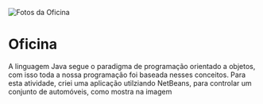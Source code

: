 ![Fotos da Oficina](https://user-images.githubusercontent.com/18033491/113380710-51455900-9353-11eb-8c95-098b6fccbf14.png)
# Oficina
A linguagem Java segue o paradigma de programação orientado a objetos, com isso toda a nossa programação foi baseada nesses conceitos. Para esta atividade, criei uma aplicação utilziando NetBeans, para controlar um conjunto de automóveis, como mostra na imagem
